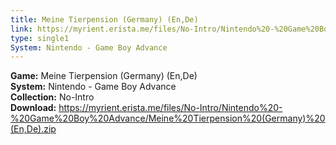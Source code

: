 ```yaml
---
title: Meine Tierpension (Germany) (En,De)
link: https://myrient.erista.me/files/No-Intro/Nintendo%20-%20Game%20Boy%20Advance/Meine%20Tierpension%20(Germany)%20(En,De).zip
type: single1
System: Nintendo - Game Boy Advance
---
```

<b>Game:</b> Meine Tierpension (Germany) (En,De)<br>
<b>System:</b> Nintendo - Game Boy Advance<br>
<b>Collection:</b> No-Intro<br>
<b>Download:</b> https://myrient.erista.me/files/No-Intro/Nintendo%20-%20Game%20Boy%20Advance/Meine%20Tierpension%20(Germany)%20(En,De).zip